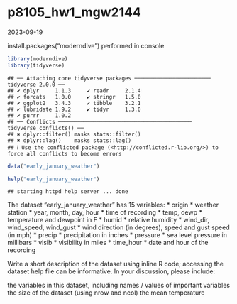 p8105_hw1_mgw2144
================
2023-09-19

install.packages(“moderndive”) performed in console

``` r
library(moderndive)
library(tidyverse)
```

    ## ── Attaching core tidyverse packages ──────────────────────── tidyverse 2.0.0 ──
    ## ✔ dplyr     1.1.3     ✔ readr     2.1.4
    ## ✔ forcats   1.0.0     ✔ stringr   1.5.0
    ## ✔ ggplot2   3.4.3     ✔ tibble    3.2.1
    ## ✔ lubridate 1.9.2     ✔ tidyr     1.3.0
    ## ✔ purrr     1.0.2     
    ## ── Conflicts ────────────────────────────────────────── tidyverse_conflicts() ──
    ## ✖ dplyr::filter() masks stats::filter()
    ## ✖ dplyr::lag()    masks stats::lag()
    ## ℹ Use the conflicted package (<http://conflicted.r-lib.org/>) to force all conflicts to become errors

``` r
data("early_january_weather")
```

``` r
help("early_january_weather")
```

    ## starting httpd help server ... done

The dataset “early_january_weather” has 15 variables: \* origin \*
weather station \* year, month, day, hour \* time of recording \* temp,
dewp \* temperature and dewpoint in F \* humid \* relative humidity \*
wind_dir, wind_speed, wind_gust \* wind direction (in degrees), speed
and gust speed (in mph) \* precip \* precipitation in inches \* pressure
\* sea level pressure in millibars \* visib \* visibility in miles \*
time_hour \* date and hour of the recording

Write a short description of the dataset using inline R code; accessing
the dataset help file can be informative. In your discussion, please
include:

the variables in this dataset, including names / values of important
variables the size of the dataset (using nrow and ncol) the mean
temperature
